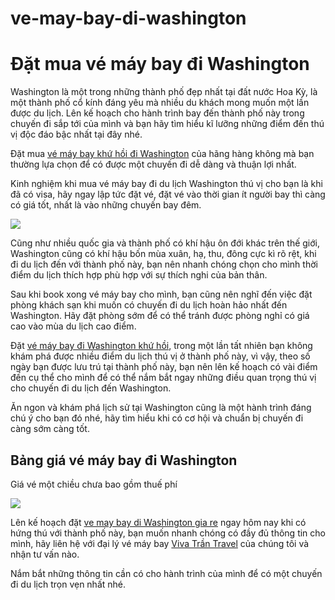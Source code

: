 # ve-may-bay-di-washington
<h1>Đặt mua vé máy bay đi Washington</h1>

Washington là một trong những thành phố đẹp nhất tại đất nước Hoa Kỳ, là một thành phố cổ kính đáng yêu mà nhiều du khách mong muốn một lần được du lịch. Lên kế hoạch cho hành trình bay đến thành phố này trong chuyến đi sắp tới của mình và bạn hãy tìm hiểu kĩ lưỡng những điểm đến thú vị độc đáo bậc nhất tại đây nhé.

Đặt mua <a href = "http://vivatrantravel.vn/ve-may-bay-di-washington.html">vé máy bay khứ hồi đi Washington</a> của hãng hàng không mà bạn thường lựa chọn để có được một chuyến đi dễ dàng và thuận lợi nhất.

Kinh nghiệm khi mua vé máy bay đi du lịch Washington thú vị cho bạn là khi đã có visa, hãy ngay lập tức đặt vé, đặt vé vào thời gian ít người bay thì càng có giá tốt, nhất là vào những chuyến bay đêm.

<img src = "http://vemaybaychinaeastern.com/wp-content/uploads/2017/01/Ve-may-bay-di-washington.jpg" />

Cũng như nhiều quốc gia và thành phố có khí hậu ôn đới khác trên thế giới, Washington cũng có khí hậu bốn mùa xuân, hạ, thu, đông cực kì rõ rệt, khi đi du lịch đến với thành phố này, bạn nên nhanh chóng chọn cho mình thời điểm du lịch thích hợp phù hợp với sự thích nghi của bản thân.

Sau khi book xong vé máy bay cho mình, bạn cũng nên nghĩ đến việc đặt phòng khách sạn khi muốn có chuyến đi du lịch hoàn hảo nhất đến Washington. Hãy đặt phòng sớm để có thể tránh được phòng nghỉ có giá cao vào mùa du lịch cao điểm.

Đặt <a href = "https://vivatrantravel.com/ve-quoc-te/ve-may-bay-di-washington.html">vé máy bay đi Washington khứ hồi</a>, trong một lần tất nhiên bạn không khám phá được nhiều điểm du lịch thú vị ở thành phố này, vì vậy, theo số ngày bạn được lưu trú tại thành phố này, bạn nên lên kế hoạch có vài điểm đến cụ thể cho mình để có thể nắm bắt ngay những điều quan trọng thú vị cho chuyến đi du lịch đến Washington.

Ăn ngon và khám phá lịch sử tại Washington cũng là một hành trình đáng chú ý cho bạn đó nhé, hãy tìm hiểu khi có cơ hội và chuẩn bị chuyến đi càng sớm càng tốt.

<h2>Bảng giá vé máy bay đi Washington</h2>

Giá vé một chiều chưa bao gồm thuế phí

<img src = "http://vemaybaychinaeastern.com/wp-content/uploads/2017/01/ve-may-bay-di-washington-1.jpg" />

Lên kế hoạch đặt <a href = "#">ve may bay di Washington gia re</a> ngay hôm nay khi có hứng thú với thành phố này, bạn muốn nhanh chóng có đầy đủ thông tin cho mình, hãy liên hệ với đại lý vé máy bay <a href = "http://vivatrantravel.vn/">Viva Trần Travel</a> của chúng tôi và nhận tư vấn nào.

Nắm bắt những thông tin cần có cho hành trình của mình để có một chuyến đi du lịch trọn vẹn nhất nhé.
